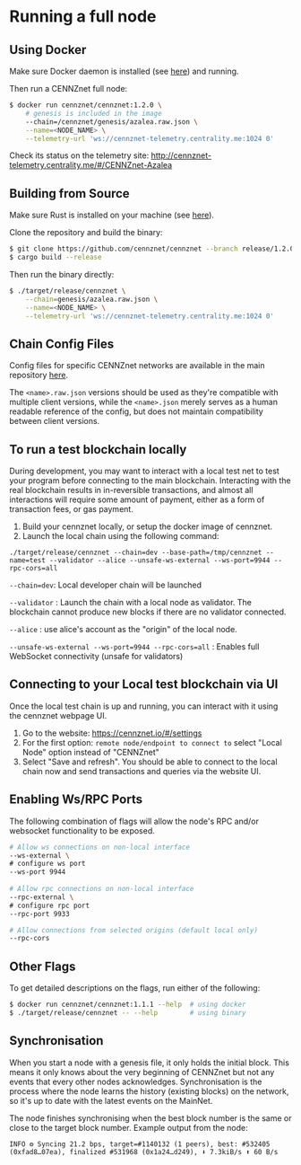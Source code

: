 # Running a full node

## Using Docker

Make sure Docker daemon is installed (see [here](Installing-Dependencies#Docker)) and running.

Then run a CENNZnet full node:

```bash
$ docker run cennznet/cennznet:1.2.0 \
    # genesis is included in the image
    --chain=/cennznet/genesis/azalea.raw.json \
    --name=<NODE_NAME> \
    --telemetry-url 'ws://cennznet-telemetry.centrality.me:1024 0'
```

Check its status on the telemetry site:
http://cennznet-telemetry.centrality.me/#/CENNZnet-Azalea

## Building from Source

Make sure Rust is installed on your machine (see [here](Installing-Dependencies#Rust)).

Clone the repository and build the binary:

```bash
$ git clone https://github.com/cennznet/cennznet --branch release/1.2.0 && cd cennznet
$ cargo build --release
```

Then run the binary directly:
```bash
$ ./target/release/cennznet \
    --chain=genesis/azalea.raw.json \
    --name=<NODE_NAME> \
    --telemetry-url 'ws://cennznet-telemetry.centrality.me:1024 0'
```

## Chain Config Files

Config files for specific CENNZnet networks are available in the main repository [here](https://github.com/cennznet/cennznet/tree/develop/genesis).

The `<name>.raw.json` versions should be used as they're compatible with multiple client versions, while the `<name>.json` merely serves as a human readable reference of the config, but does not maintain compatibility between client versions.

## To run a test blockchain locally
During development, you may want to interact with a local test net to test your program before connecting to the main blockchain. Interacting with the real blockchain results in in-reversible transactions, and almost all interactions will require some amount of payment, either as a form of transaction fees, or gas payment.

1. Build your cennznet locally, or setup the docker image of cennznet.
2. Launch the local chain using the following command:

```
./target/release/cennznet --chain=dev --base-path=/tmp/cennznet --name=test --validator --alice --unsafe-ws-external --ws-port=9944 --rpc-cors=all
```

`--chain=dev`: Local developer chain will be launched

`--validator` : Launch the chain with a local node as validator. The blockchain cannot produce new blocks if there are no validator connected.

`--alice` : use alice's account as the "origin" of the local node.

`--unsafe-ws-external --ws-port=9944 --rpc-cors=all` : Enables full WebSocket connectivity (unsafe for validators)

## Connecting to your Local test blockchain via UI
Once the local test chain is up and running, you can interact with it using the cennznet webpage UI. 
1. Go to the website: https://cennznet.io/#/settings
2. For the first option: `remote node/endpoint to connect to` select "Local Node" option instead of "CENNZnet"
3. Select "Save and refresh".
You should be able to connect to the local chain now and send transactions and queries via the website UI.

## Enabling Ws/RPC Ports
The following combination of flags will allow the node's RPC and/or websocket functionality to be exposed.
```bash
# Allow ws connections on non-local interface
--ws-external \
# configure ws port
--ws-port 9944
        
# Allow rpc connections on non-local interface
--rpc-external \
# configure rpc port
--rpc-port 9933

# Allow connections from selected origins (default local only)
--rpc-cors
```

## Other Flags

To get detailed descriptions on the flags, run either of the following:
```bash
$ docker run cennznet/cennznet:1.1.1 --help  # using docker
$ ./target/release/cennznet -- --help        # using binary
```

## Synchronisation

When you start a node with a genesis file, it only holds the initial block. This means it only knows about the very beginning of CENNZnet but not any events that every other nodes acknowledges. Synchronisation is the process where the node learns the history (existing blocks) on the network, so it's up to date with the latest events on the MainNet.

The node finishes synchronising when the best block number is the same or close to the target block number. 
Example output from the node:

```
INFO ⚙️ Syncing 21.2 bps, target=#1140132 (1 peers), best: #532405 (0xfad8…07ea), finalized #531968 (0x1a24…d249), ⬇ 7.3kiB/s ⬆ 60 B/s
```